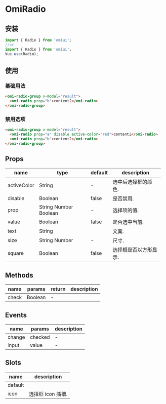 # OmiRadio

## 安装

```js
import { Radio } from 'omiui';
//or
import { Radio } from 'omiui';
Vue.use(Radio);
```

## 使用

### 基础用法

```html
<omi-radio-group v-model="result">
  <omi-radio prop="b">content2</omi-radio>
</omi-radio-group>
```

### 禁用选项

```html
<omi-radio-group v-model="result">
  <omi-radio prop="a" disable active-color="red">content1</omi-radio>
  <omi-radio prop="b">content2</omi-radio>
</omi-radio-group>
```

## Props

| name        | type                  | default | description           |
| ----------- | --------------------- | ------- | --------------------- |
| activeColor | String                | -       | 选中后选择框的颜色.   |
| disable     | Boolean               | false   | 是否禁用.             |
| prop        | String Number Boolean | -       | 选择项的值.           |
| value       | Boolean               | false   | 是否选中当前.         |
| text        | String                |         | 文案.                 |
| size        | String Number         | -       | 尺寸.                 |
| square      | Boolean               | false   | 选择框是否以方形显示. |

## Methods

| name  | params  | return | description |
| ----- | ------- | ------ | ----------- |
| check | Boolean | -      |             |

## Events

| name   | params  | description |
| ------ | ------- | ----------- |
| change | checked | -           |
| input  | value   | -           |

## Slots

| name    | description       |
| ------- | ----------------- |
| default |                   |
| icon    | 选择框 icon 插槽. |
